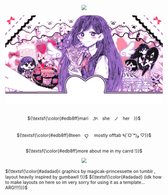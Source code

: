 <p align="center">
<img width="60"src=https://komarev.com/ghpvc/?username=marislilies&color=edb8ff&label=✧&base=2070>
</p>



<p align="center"> 
    <img src="https://github.com/marislilies/marislilies/blob/9be096efad8930dd9bbfdb1352a067e0fff426d8/tumblr.gif"/>




<p align="center">
   <br> ${\textsf{\color{#edb8ff}mari　౨ৎ　she　ノ　her　}}$ 
 <br>

 <p align="center">
   <br> ${\textsf{\color{#edb8ff}8teenㅤꨄ︎　 mostly  offtab ٩(ˊᗜˋ*)و ♡}}$ 
 <br>

 <p align="center">
   <br> ${\textsf{\color{#edb8ff}more  about  me  in  my  carrd  !‬}}$
 <br>

<p align="center"> <img src="https://64.media.tumblr.com/6dd4ef3f226e3beb651d321a2f068d77/1a46b6dc7d8b6eb3-ee/s400x600/bc709a8ef21e4c39f59de19f7e668b5f8a0f1b81.pnj"/>




${\textsf{\color{#adadad}꒰  graphics by magicak-princessette on tumblr  ,  layout heavily inspired by gumbawll !}}$
${\textsf{\color{#adadad} (idk how to make layouts on here so im very sorry for using it as a template... ARG!!!!)}}$
